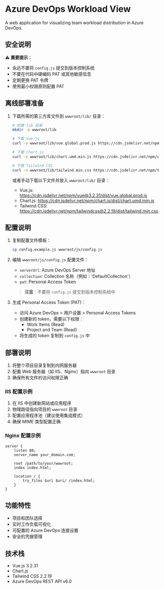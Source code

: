 # Azure DevOps Workload View

A web application for visualizing team workload distribution in Azure DevOps.

## 安全说明

⚠️ **重要提示**：
- 永远不要将 `config.js` 提交到版本控制系统
- 不要在代码中硬编码 PAT 或其他敏感信息
- 定期更换 PAT 令牌
- 使用最小权限原则配置 PAT

## 离线部署准备

1. 下载所需的第三方库文件到 `wwwroot/lib/` 目录：

   ```bash
   # 创建 lib 目录
   mkdir -p wwwroot/lib
   
   # 下载 Vue.js
   curl -o wwwroot/lib/vue.global.prod.js https://cdn.jsdelivr.net/npm/vue@3.2.31/dist/vue.global.prod.js
   
   # 下载 Chart.js
   curl -o wwwroot/lib/chart.umd.min.js https://cdn.jsdelivr.net/npm/chart.js/dist/chart.umd.min.js
   
   # 下载 Tailwind CSS
   curl -o wwwroot/lib/tailwind.min.css https://cdn.jsdelivr.net/npm/tailwindcss@2.2.19/dist/tailwind.min.css
   ```

   或者手动下载以下文件并放入 `wwwroot/lib/` 目录：
   - Vue.js: https://cdn.jsdelivr.net/npm/vue@3.2.31/dist/vue.global.prod.js
   - Chart.js: https://cdn.jsdelivr.net/npm/chart.js/dist/chart.umd.min.js
   - Tailwind CSS: https://cdn.jsdelivr.net/npm/tailwindcss@2.2.19/dist/tailwind.min.css

## 配置说明

1. 复制配置文件模板：
   ```bash
   cp config.example.js wwwroot/js/config.js
   ```

2. 编辑 `wwwroot/js/config.js` 配置文件：
   - `serverUrl`: Azure DevOps Server 地址
   - `collection`: Collection 名称（例如：'DefaultCollection'）
   - `pat`: Personal Access Token

   > **注意**：不要将 `config.js` 提交到版本控制系统中

3. 生成 Personal Access Token (PAT)：
   - 访问 Azure DevOps > 用户设置 > Personal Access Tokens
   - 创建新的 token，需要以下权限：
     - Work Items (Read)
     - Project and Team (Read)
   - 将生成的 token 复制到 `config.js` 中

## 部署说明

1. 将整个项目目录复制到内网服务器
2. 配置 Web 服务器（如 IIS、Nginx）指向 `wwwroot` 目录
3. 确保所有文件的访问权限正确

### IIS 配置示例

1. 在 IIS 中创建新网站或应用程序
2. 物理路径指向项目的 `wwwroot` 目录
3. 配置应用程序池（建议使用集成模式）
4. 确保 MIME 类型配置正确

### Nginx 配置示例

```nginx
server {
    listen 80;
    server_name your_domain.com;

    root /path/to/your/wwwroot;
    index index.html;

    location / {
        try_files $uri $uri/ /index.html;
    }
}
```

## 功能特性

- 项目和团队选择
- 实时工作负载可视化
- 可配置的 Azure DevOps 连接设置
- 安全的凭据管理

## 技术栈

- Vue.js 3.2.31
- Chart.js
- Tailwind CSS 2.2.19
- Azure DevOps REST API v6.0 